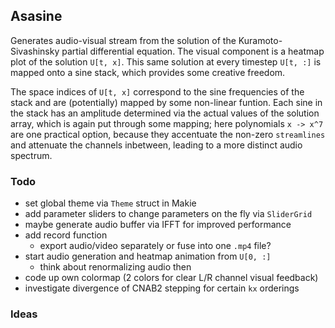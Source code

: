 ## Asasine
Generates audio-visual stream from the solution of the Kuramoto-Sivashinsky partial differential equation. The visual component is a heatmap plot of the solution `U[t, x]`. This same solution at every timestep `U[t, :]` is mapped onto a sine stack, which provides some creative freedom.

The space indices of `U[t, x]` correspond to the sine frequencies of the stack and are (potentially) mapped by some non-linear funtion. Each sine in the stack has an amplitude determined via the actual values of the solution array, which is again put through some mapping; here polynomials `x -> x^7` are one practical option, because they accentuate the non-zero `streamlines` and attenuate the channels inbetween, leading to a more distinct audio spectrum.

### Todo
- set global theme via `Theme` struct in Makie
- add parameter sliders to change parameters on the fly via `SliderGrid`
- maybe generate audio buffer via IFFT for improved performance
- add record function
  - export audio/video separately or fuse into one `.mp4` file?
- start audio generation and heatmap animation from `U[0, :]`
  - think about renormalizing audio then
- code up own colormap (2 colors for clear L/R channel visual feedback)
- investigate divergence of CNAB2 stepping for certain `kx` orderings

### Ideas

